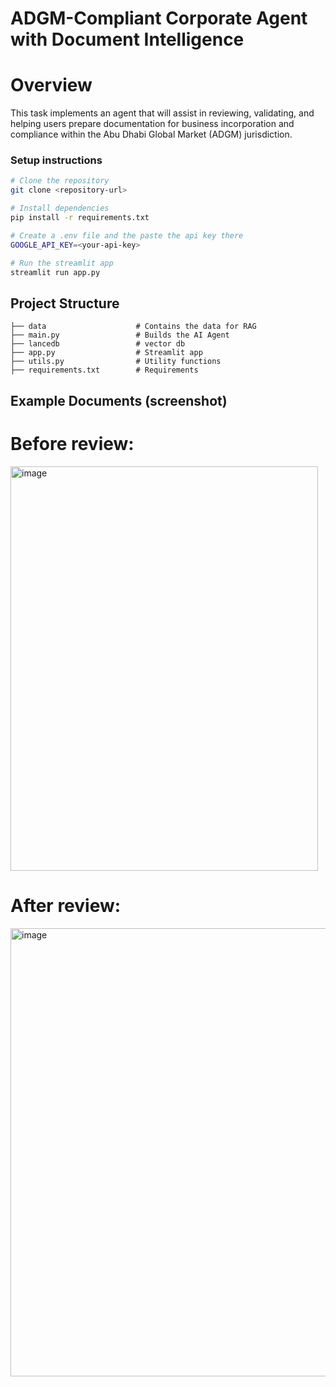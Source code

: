 # ADGM-Compliant Corporate Agent with Document Intelligence



# Overview
This task implements an agent that will assist in reviewing, validating, and helping users prepare documentation for business incorporation and compliance within the Abu Dhabi Global Market (ADGM) jurisdiction.




### Setup instructions
```bash
# Clone the repository
git clone <repository-url>

# Install dependencies
pip install -r requirements.txt

# Create a .env file and the paste the api key there
GOOGLE_API_KEY=<your-api-key>

# Run the streamlit app
streamlit run app.py


```



## Project Structure

```
├── data                    # Contains the data for RAG
├── main.py                 # Builds the AI Agent
├── lancedb                 # vector db
├── app.py                  # Streamlit app
├── utils.py                # Utility functions
├── requirements.txt        # Requirements

```

## Example Documents (screenshot)

# Before review:
<img width="492" height="647" alt="image" src="https://github.com/user-attachments/assets/c4fddcea-43a6-4d63-bbc1-832db14f495a" />



# After review:
<img width="536" height="717" alt="image" src="https://github.com/user-attachments/assets/249bdf7f-c37a-410b-b2a3-6c5cda642481" />
